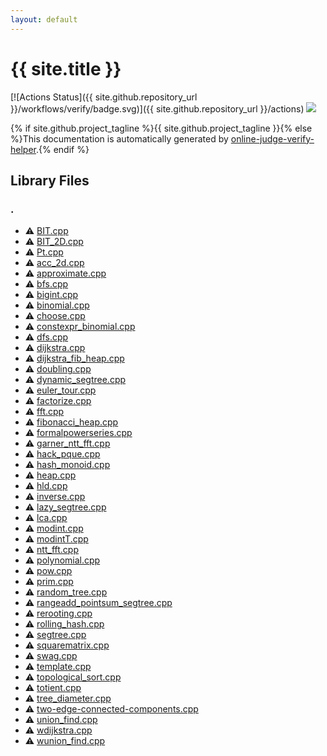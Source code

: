 ```yaml
---
layout: default
---
```


<!-- mathjax config similar to math.stackexchange -->
<script type="text/javascript" async
  src="https://cdnjs.cloudflare.com/ajax/libs/mathjax/2.7.5/MathJax.js?config=TeX-MML-AM_CHTML">
</script>
<script type="text/x-mathjax-config">
  MathJax.Hub.Config({
    TeX: { equationNumbers: { autoNumber: "AMS" }},
    tex2jax: {
      inlineMath: [ ['$','$'] ],
      processEscapes: true
    },
    "HTML-CSS": { matchFontHeight: false },
    displayAlign: "left",
    displayIndent: "2em"
  });
</script>

<script type="text/javascript" src="https://cdnjs.cloudflare.com/ajax/libs/jquery/3.4.1/jquery.min.js"></script>
<script src="https://cdn.jsdelivr.net/npm/jquery-balloon-js@1.1.2/jquery.balloon.min.js" integrity="sha256-ZEYs9VrgAeNuPvs15E39OsyOJaIkXEEt10fzxJ20+2I=" crossorigin="anonymous"></script>
<script type="text/javascript" src="assets/js/copy-button.js"></script>
<link rel="stylesheet" href="assets/css/copy-button.css" />


# {{ site.title }}

[![Actions Status]({{ site.github.repository_url }}/workflows/verify/badge.svg)]({{ site.github.repository_url }}/actions)
<a href="{{ site.github.repository_url }}"><img src="https://img.shields.io/github/last-commit/{{ site.github.owner_name }}/{{ site.github.repository_name }}" /></a>

{% if site.github.project_tagline %}{{ site.github.project_tagline }}{% else %}This documentation is automatically generated by <a href="https://github.com/kmyk/online-judge-verify-helper">online-judge-verify-helper</a>.{% endif %}

## Library Files

<div id="5058f1af8388633f609cadb75a75dc9d"></div>

### .

* :warning: <a href="library/BIT.cpp.html">BIT.cpp</a>
* :warning: <a href="library/BIT_2D.cpp.html">BIT_2D.cpp</a>
* :warning: <a href="library/Pt.cpp.html">Pt.cpp</a>
* :warning: <a href="library/acc_2d.cpp.html">acc_2d.cpp</a>
* :warning: <a href="library/approximate.cpp.html">approximate.cpp</a>
* :warning: <a href="library/bfs.cpp.html">bfs.cpp</a>
* :warning: <a href="library/bigint.cpp.html">bigint.cpp</a>
* :warning: <a href="library/binomial.cpp.html">binomial.cpp</a>
* :warning: <a href="library/choose.cpp.html">choose.cpp</a>
* :warning: <a href="library/constexpr_binomial.cpp.html">constexpr_binomial.cpp</a>
* :warning: <a href="library/dfs.cpp.html">dfs.cpp</a>
* :warning: <a href="library/dijkstra.cpp.html">dijkstra.cpp</a>
* :warning: <a href="library/dijkstra_fib_heap.cpp.html">dijkstra_fib_heap.cpp</a>
* :warning: <a href="library/doubling.cpp.html">doubling.cpp</a>
* :warning: <a href="library/dynamic_segtree.cpp.html">dynamic_segtree.cpp</a>
* :warning: <a href="library/euler_tour.cpp.html">euler_tour.cpp</a>
* :warning: <a href="library/factorize.cpp.html">factorize.cpp</a>
* :warning: <a href="library/fft.cpp.html">fft.cpp</a>
* :warning: <a href="library/fibonacci_heap.cpp.html">fibonacci_heap.cpp</a>
* :warning: <a href="library/formalpowerseries.cpp.html">formalpowerseries.cpp</a>
* :warning: <a href="library/garner_ntt_fft.cpp.html">garner_ntt_fft.cpp</a>
* :warning: <a href="library/hack_pque.cpp.html">hack_pque.cpp</a>
* :warning: <a href="library/hash_monoid.cpp.html">hash_monoid.cpp</a>
* :warning: <a href="library/heap.cpp.html">heap.cpp</a>
* :warning: <a href="library/hld.cpp.html">hld.cpp</a>
* :warning: <a href="library/inverse.cpp.html">inverse.cpp</a>
* :warning: <a href="library/lazy_segtree.cpp.html">lazy_segtree.cpp</a>
* :warning: <a href="library/lca.cpp.html">lca.cpp</a>
* :warning: <a href="library/modint.cpp.html">modint.cpp</a>
* :warning: <a href="library/modintT.cpp.html">modintT.cpp</a>
* :warning: <a href="library/ntt_fft.cpp.html">ntt_fft.cpp</a>
* :warning: <a href="library/polynomial.cpp.html">polynomial.cpp</a>
* :warning: <a href="library/pow.cpp.html">pow.cpp</a>
* :warning: <a href="library/prim.cpp.html">prim.cpp</a>
* :warning: <a href="library/random_tree.cpp.html">random_tree.cpp</a>
* :warning: <a href="library/rangeadd_pointsum_segtree.cpp.html">rangeadd_pointsum_segtree.cpp</a>
* :warning: <a href="library/rerooting.cpp.html">rerooting.cpp</a>
* :warning: <a href="library/rolling_hash.cpp.html">rolling_hash.cpp</a>
* :warning: <a href="library/segtree.cpp.html">segtree.cpp</a>
* :warning: <a href="library/squarematrix.cpp.html">squarematrix.cpp</a>
* :warning: <a href="library/swag.cpp.html">swag.cpp</a>
* :warning: <a href="library/template.cpp.html">template.cpp</a>
* :warning: <a href="library/topological_sort.cpp.html">topological_sort.cpp</a>
* :warning: <a href="library/totient.cpp.html">totient.cpp</a>
* :warning: <a href="library/tree_diameter.cpp.html">tree_diameter.cpp</a>
* :warning: <a href="library/two-edge-connected-components.cpp.html">two-edge-connected-components.cpp</a>
* :warning: <a href="library/union_find.cpp.html">union_find.cpp</a>
* :warning: <a href="library/wdijkstra.cpp.html">wdijkstra.cpp</a>
* :warning: <a href="library/wunion_find.cpp.html">wunion_find.cpp</a>


